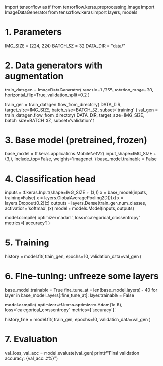 import tensorflow as tf
from tensorflow.keras.preprocessing.image import ImageDataGenerator
from tensorflow.keras import layers, models

# 1. Parameters
IMG_SIZE = (224, 224)
BATCH_SZ = 32
DATA_DIR = "data/"

# 2. Data generators with augmentation
train_datagen = ImageDataGenerator(
    rescale=1./255,
    rotation_range=20,
    horizontal_flip=True,
    validation_split=0.2
)

train_gen = train_datagen.flow_from_directory(
    DATA_DIR,
    target_size=IMG_SIZE,
    batch_size=BATCH_SZ,
    subset='training'
)
val_gen = train_datagen.flow_from_directory(
    DATA_DIR,
    target_size=IMG_SIZE,
    batch_size=BATCH_SZ,
    subset='validation'
)

# 3. Base model (pretrained, frozen)
base_model = tf.keras.applications.MobileNetV2(
    input_shape=IMG_SIZE + (3,),
    include_top=False,
    weights='imagenet'
)
base_model.trainable = False

# 4. Classification head
inputs = tf.keras.Input(shape=IMG_SIZE + (3,))
x = base_model(inputs, training=False)
x = layers.GlobalAveragePooling2D()(x)
x = layers.Dropout(0.2)(x)
outputs = layers.Dense(train_gen.num_classes, activation='softmax')(x)
model = models.Model(inputs, outputs)

model.compile(
    optimizer='adam',
    loss='categorical_crossentropy',
    metrics=['accuracy']
)

# 5. Training
history = model.fit(
    train_gen,
    epochs=10,
    validation_data=val_gen
)

# 6. Fine-tuning: unfreeze some layers
base_model.trainable = True
fine_tune_at = len(base_model.layers) - 40
for layer in base_model.layers[:fine_tune_at]:
    layer.trainable = False

model.compile(
    optimizer=tf.keras.optimizers.Adam(1e-5),
    loss='categorical_crossentropy',
    metrics=['accuracy']
)

history_fine = model.fit(
    train_gen,
    epochs=10,
    validation_data=val_gen
)

# 7. Evaluation
val_loss, val_acc = model.evaluate(val_gen)
print(f"Final validation accuracy: {val_acc:.2%}")
